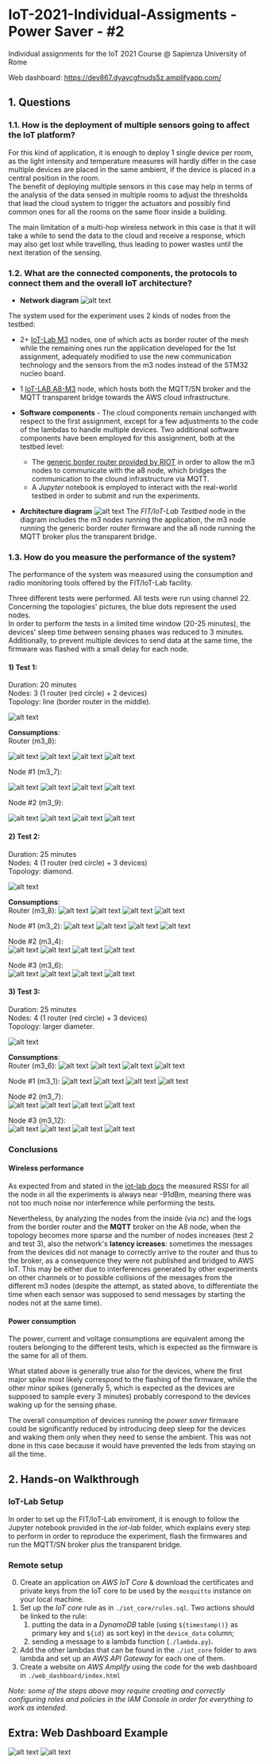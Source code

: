 # IoT-2021-Individual-Assigments - Power Saver - #2
Individual assignments for the IoT 2021 Course @ Sapienza University of Rome

Web dashboard: https://dev867.dyaycgfnuds5z.amplifyapp.com/

## 1. Questions
### 1.1. How is the deployment of multiple sensors going to affect the IoT platform?
For this kind of application, it is enough to deploy 1 single device per room, as the light intensity and temperature measures will hardly differ in the case multiple devices are placed in the same ambient, if the device is placed in a central position in the room.  
The benefit of deploying multiple sensors in this case may help in terms of the analysis of the data sensed in multiple rooms to adjust the thresholds that lead the cloud system to trigger the actuators and possibly find common ones for all the rooms on the same floor inside a building.

The main limitation of a multi-hop wireless network in this case is that it will take a while to send the data to the cloud and receive a response, which may also get lost while travelling, thus leading to power wastes until the next iteration of the sensing. 

### 1.2. What are the connected components, the protocols to connect them and the overall IoT architecture?
* **Network diagram**
![alt text](images/net_diagram2.png "Network diagram")

The system used for the experiment uses 2 kinds of nodes from the testbed:
* 2+ [IoT-Lab M3](https://www.iot-lab.info/docs/boards/iot-lab-m3/) nodes, one of which acts as border router of the mesh while the remaining ones run the application developed for the 1st assignment, adequately modified to use the new communication technology and the sensors from the m3 nodes instead of the STM32 nucleo board.
* 1 [IoT-LAB A8-M3](https://www.iot-lab.info/docs/boards/iot-lab-a8-m3/) node, which hosts both the MQTT/SN broker and the MQTT transparent bridge towards the AWS cloud infrastructure.

* **Software components** -
The cloud components remain unchanged with respect to the first assignment, except for a few adjustments to the code of the lambdas to handle multiple devices. Two additional software components have been employed for this assignment, both at the testbed level:
    - The [generic border router provided by RIOT](https://github.com/RIOT-OS/RIOT/tree/master/examples/gnrc_border_router) in order to allow the m3 nodes to communicate with the a8 node, which bridges the communication to the clound infrastructure via MQTT.
    - A *Jupyter* notebook is employed to interact with the real-world testbed in order to submit and run the experiments. 
* **Architecture diagram**
![alt text](images/diagram2.png "Architecture diagram")
The _FIT/IoT-Lab Testbed_ node in the diagram includes the m3 nodes running the application, the m3 node running the generic border router firmware and the a8 node running the MQTT broker plus the transparent bridge.

### 1.3. How do you measure the performance of the system?
The performance of the system was measured using the consumption and radio monitoring tools offered by the FIT/IoT-Lab facility.

Three different tests were performed.
All tests were run using channel 22. Concerning the topologies' pictures, the blue dots represent the used nodes.  
In order to perform the tests in a limited time window (20-25 minutes), the devices' sleep time between sensing phases was reduced to 3 minutes.  
Additionally, to prevent multiple devices to send data at the same time, the firmware was flashed with a small delay for each node.

#### **1) Test 1:**
Duration: 20 minutes  
Nodes: 3 (1 router (red circle) + 2 devices)  
Topology: line (border router in the middle).

![alt text](images/performance/tst1/tst1.png "test1 topology")

**Consumptions**:  
Router (m3_8):

![alt text](images/performance/tst1/m8/power.png)
![alt text](images/performance/tst1/m8/current.png)
![alt text](images/performance/tst1/m8/voltage.png)
![alt text](images/performance/tst1/m8/rssi.png)

Node #1 (m3_7):

![alt text](images/performance/tst1/m7/power.png)
![alt text](images/performance/tst1/m7/current.png)
![alt text](images/performance/tst1/m7/voltage.png)
![alt text](images/performance/tst1/m7/rssi.png)

Node #2 (m3_9):  

![alt text](images/performance/tst1/m9/power.png)
![alt text](images/performance/tst1/m9/current.png)
![alt text](images/performance/tst1/m9/voltage.png)
![alt text](images/performance/tst1/m9/rssi.png)


#### **2) Test 2:**
Duration: 25 minutes  
Nodes: 4 (1 router (red circle) + 3 devices)  
Topology: diamond.

![alt text](images/performance/tst2/tst2.png "test2 topology")

**Consumptions**:  
Router (m3_8):
![alt text](images/performance/tst2/m8/power.png)
![alt text](images/performance/tst2/m8/current.png)
![alt text](images/performance/tst2/m8/voltage.png)
![alt text](images/performance/tst2/m8/rssi.png)

Node #1 (m3_2):
![alt text](images/performance/tst2/m2/power.png)
![alt text](images/performance/tst2/m2/current.png)
![alt text](images/performance/tst2/m2/voltage.png)
![alt text](images/performance/tst2/m2/rssi.png)

Node #2 (m3_4):  
![alt text](images/performance/tst2/m4/power.png)
![alt text](images/performance/tst2/m4/current.png)
![alt text](images/performance/tst2/m4/voltage.png)
![alt text](images/performance/tst2/m4/rssi.png)

Node #3 (m3_6):  
![alt text](images/performance/tst2/m6/power.png)
![alt text](images/performance/tst2/m6/current.png)
![alt text](images/performance/tst2/m6/voltage.png)
![alt text](images/performance/tst2/m6/rssi.png)

#### **3) Test 3:**
Duration: 25 minutes  
Nodes: 4 (1 router (red circle) + 3 devices)  
Topology: larger diameter.

![alt text](images/performance/tst3/tst3.png "test3 topology")

**Consumptions**:  
Router (m3_6):
![alt text](images/performance/tst3/m6/power.png)
![alt text](images/performance/tst3/m6/current.png)
![alt text](images/performance/tst3/m6/voltage.png)
![alt text](images/performance/tst3/m6/rssi.png)

Node #1 (m3_1):
![alt text](images/performance/tst3/m1/power.png)
![alt text](images/performance/tst3/m1/current.png)
![alt text](images/performance/tst3/m1/voltage.png)
![alt text](images/performance/tst3/m1/rssi.png)

Node #2 (m3_7):  
![alt text](images/performance/tst3/m7/power.png)
![alt text](images/performance/tst3/m7/current.png)
![alt text](images/performance/tst3/m7/voltage.png)
![alt text](images/performance/tst3/m7/rssi.png)

Node #3 (m3_12):  
![alt text](images/performance/tst3/m12/power.png)
![alt text](images/performance/tst3/m12/current.png)
![alt text](images/performance/tst3/m12/voltage.png)
![alt text](images/performance/tst3/m12/rssi.png)


### **Conclusions**
#### **Wireless performance**
As expected from and stated in the [iot-lab docs](https://www.iot-lab.info/docs/tools/radio-monitoring/) the measured RSSI for all the node in all the experiments is always near -91dBm, meaning there was not too much noise nor interference while performing the tests.  

Nevertheless, by analyzing the nodes from the inside (via *nc*) and the logs from the border router and the **MQTT** broker on the A8 node, when the topology becomes more sparse and the number of nodes increases (test 2 and test 3), also the network's **latency icreases**: sometimes the messages from the devices did not manage to correctly arrive to the router and thus to the broker, as a consequence they were not published and bridged to AWS IoT. This may be either due to interferences generated by other experiments on other channels or to possible collisions of the messages from the different m3 nodes (despite the attempt, as stated above, to differentiate the time when each sensor was supposed to send messages by starting the nodes not at the same time).

#### **Power consumption**
The power, current and voltage consumptions are equivalent among the routers belonging to the different tests, which is expected as the firmware is the same for all of them.

What stated above is generally true also for the devices, where the first major spike most likely correspond to the flashing of the firmware, while the other minor spikes (generally 5, which is expected as the devices are supposed to sample every 3 minutes) probably correspond to the devices waking up for the sensing phase.

The overall consumption of devices running the *power saver* firmware could be significantly reduced by introducing deep sleep for the devices and waking them only when they need to sense the ambient. This was not done in this case because it would have prevented the leds from staying on all the time.

## 2. Hands-on Walkthrough
### IoT-Lab Setup
In order to set up the FIT/IoT-Lab enviroment, it is enough to follow the Jupyter notebook provided in the _iot-lab_ folder, which explains every step to perform in order to reproduce the experiment, flash the firmwares and run the MQTT/SN broker plus the transparent bridge. 
### Remote setup
0) Create an application on *AWS IoT Core* & download the certificates and private keys from the IoT core to be used by the `mosquitto` instance on your local machine.
1) Set up the *IoT core* rule as in `./iot_core/rules.sql`. Two actions should be linked to the rule: 
    1. putting the data in a *DynamoDB* table (using `${timestamp()}` as primary key and `${id}` as sort key) in the `device_data` column; 
    2. sending a message to a lambda function (`./lambda.py`).
2) Add the other lambdas that can be found in the `./iot_core` folder to aws lambda and set up an *AWS API Gateway* for each one of them.
3) Create a website on *AWS Amplify* using the code for the web dashboard in `./web_dashboard/index.html`

*Note: some of the steps above may require creating and correctly configuring roles and policies in the *IAM Console* in order for everything to work as intended.*


## Extra: Web Dashboard Example
![alt text](images/1v2.png "Dashboard")
![alt text](images/2v2.png "Dashboard")

